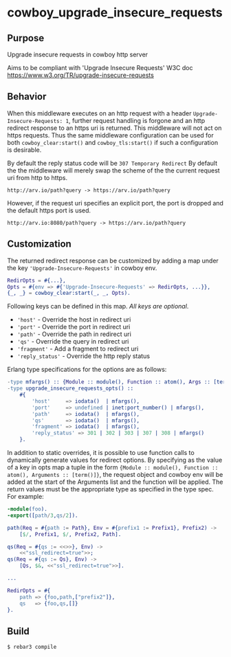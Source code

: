 cowboy_upgrade_insecure_requests
=====

Purpose
-------

Upgrade insecure requests in cowboy http server

Aims to be compliant with 'Upgrade Insecure Requests' W3C doc
https://www.w3.org/TR/upgrade-insecure-requests


Behavior
--------

When this middleware executes on an http request with a header `Upgrade-Insecure-Requests: 1`, further request handling is forgone and an http redirect response to an https uri is returned. This middleware will not act on https requests. Thus the same middleware configuration can be used for both `cowboy_clear:start()` and `cowboy_tls:start()` if such a configuration is desirable.

By default the reply status code will be `307 Temporary Redirect`
By default the the middleware will merely swap the scheme of the the current request uri from http to https.
```
http://arv.io/path?query -> https://arv.io/path?query
```

However, if the request uri specifies an explicit port, the port is dropped and the default https port is used.
```
http://arv.io:8080/path?query -> https://arv.io/path?query
```


Customization
-------------

The returned redirect response can be customized by adding a map under the key `'Upgrade-Insecure-Requests'` in cowboy env.

```Erlang
RedirOpts = #{...},
Opts = #{env => #{'Upgrade-Insecure-Requests' => RedirOpts, ...}},
{_, _} = cowboy_clear:start(_, _, Opts).
```

Following keys can be defined in this map. *All keys are optional*.
* `'host'` - Override the host in redirect uri
* `'port'` - Override the port in redirect uri
* `'path'` - Override the path in redirect uri
* `'qs'` - Override the query in redirect uri
* `'fragment'` - Add a fragment to redirect uri
* `'reply_status'` - Override the http reply status

Erlang type specifications for the options are as follows:
```Erlang
-type mfargs() :: {Module :: module(), Function :: atom(), Args :: [term()]}.
-type upgrade_insecure_requests_opts() ::
    #{
        'host'     => iodata()  | mfargs(),
        'port'     => undefined | inet:port_number() | mfargs(),
        'path'     => iodata()  | mfargs(),
        'qs'       => iodata()  | mfargs(),
        'fragment' => iodata()  | mfargs(),
        'reply_status' => 301 | 302 | 303 | 307 | 308 | mfargs()
    }.
```

In addition to static overrides, it is possible to use function calls to dynamically generate values for redirect options. By specifying as the value of a key in opts map a tuple in the form `{Module :: module(), Function :: atom(), Arguments :: [term()]}`, the request object and cowboy env will be added at the start of the Arguments list and the function will be applied. The return values must be the appropriate type as specified in the type spec. For example:

```Erlang
-module(foo).
-export([path/3,qs/2]).

path(Req = #{path := Path}, Env = #{prefix1 := Prefix1}, Prefix2) ->
    [$/, Prefix1, $/, Prefix2, Path].

qs(Req = #{qs := <<>>}, Env) ->
    <<"ssl_redirect=true">>;
qs(Req = #{qs := Qs}, Env) ->
    [Qs, $&, <<"ssl_redirect=true">>].

...

RedirOpts = #{
    path => {foo,path,["prefix2"]},
    qs   => {foo,qs,[]}
}.
```


Build
-----

    $ rebar3 compile
